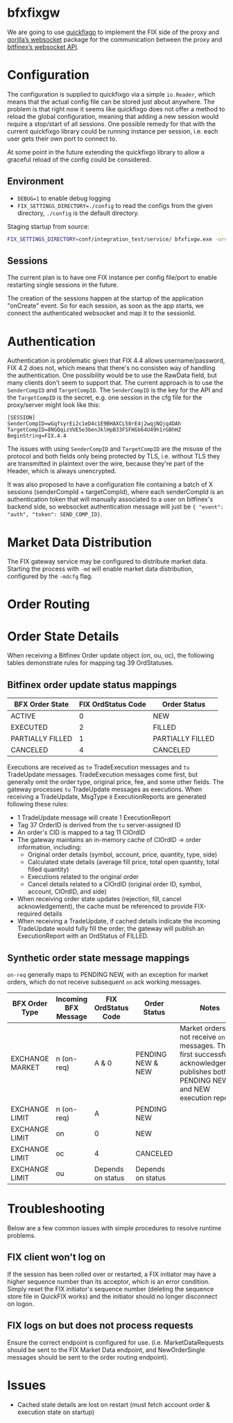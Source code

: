 # bfxfixgw

We are going to use [quickfixgo](https://github.com/quickfixgo/quickfix) to implement 
the FIX side of the proxy and [gorilla’s websocket](https://github.com/gorilla/websocket) 
package for the communication between the proxy and [bitfinex’s websocket API](https://bitfinex.readme.io/docs).

# Configuration

The configuration is supplied to quickfixgo via a simple `io.Reader`, which means
that the actual config file can be stored just about anywhere. The problem is 
that right now it seems like quickfixgo does not offer a method to reload the 
global configuration, meaning that adding a new session would require a stop/start 
of all sessions. One possible remedy for that with the current quickfixgo library 
could be running instance per session, i.e. each user gets their own port to
connect to.

At some point in the future extending the quickfixgo library to allow a graceful
reload of the config could be considered.

## Environment

- `DEBUG=1` to enable debug logging
- `FIX_SETTINGS_DIRECTORY=./config` to read the configs from the given directory, `./config`
  is the default directory.

Staging startup from source:

```bash
FIX_SETTINGS_DIRECTORY=conf/integration_test/service/ bfxfixgw.exe -orders -ordcfg orders_fix42.cfg -md -mdcfg marketdata_fix42.cfg -ws wss://dev-prdn.bitfinex.com:2998/ws/2 -rest https://dev-prdn.bitfinex.com:2998/v2/
```

## Sessions

The current plan is to have one FIX instance per config file/port to enable restarting
single sessions in the future.

The creation of the sessions happen at the startup of the application "onCreate"
event. So for each session, as soon as the app starts, we connect the authenticated 
websocket and map it to the sessionId.

# Authentication

Authentication is problematic given that FIX 4.4 allows username/password, FIX 
4.2 does not, which means that there's no consisten way of handling the authentication.
One possibility would be to use the RawData field, but many clients don't seem to
support that.
The current approach is to use the `SenderCompID` and `TargetCompID`. The 
`SenderCompID` is the key for the API and the `TargetCompID` is the secret, e.g.
one session in the cfg file for the proxy/server might look like this:

```
[SESSION]
SenderCompID=wGqfsyrEi2c1eD4c1E9BHAXCL50rE4j2wqjNQjq4DAh
TargetCompID=8NGQqizVUE5e3benJklHpB33FSFHGb64U49h1rGBhHZ
BeginString=FIX.4.4
```

The issues with using `SenderCompID` and `TargetCompID` are the misuse of the
protocol and both fields only being protected by TLS, i.e. without TLS they are
transmitted in plaintext over the wire, because they're part of the Header, which
is always unencrypted.

It was also proposed to have a configuration file containing a batch of X sessions
(senderCompId + targetCompId), where each senderCompId is an authentication token
that will manually associated to a user on bitfinex's backend side, so websocket
authentication message will just be `{ "event": "auth", "token": SEND_COMP_ID}`. 

# Market Data Distribution

The FIX gateway service may be configured to distribute market data. Starting the process with `-md` will enable market data distribution, configured by the `-mdcfg` flag.

# Order Routing

# Order State Details

When receiving a Bitfinex Order update object (on, ou, oc), the following tables demonstrate rules for mapping tag 39 OrdStatuses.

## Bitfinex order update status mappings

| BFX Order State 	| FIX OrdStatus Code 	| Order Status 		|
|-------------------|-----------------------|-------------------|
| ACTIVE			| 0						| NEW				|
| EXECUTED			| 2						| FILLED			|
| PARTIALLY FILLED	| 1						| PARTIALLY FILLED	|
| CANCELED			| 4						| CANCELED			|

Executions are received as `te` TradeExecution messages and `tu` TradeUpdate messages.  TradeExecution messages come first, but generally omit the order type, original price, fee, and some other fields.  The gateway processes `tu` TradeUpdate messages as executions.  When receiving a TradeUpdate, MsgType `8` ExecutionReports are generated following these rules:

- 1 TradeUpdate message will create 1 ExecutionReport
- Tag 37 OrderID is derived from the `tu` server-assigned ID
- An order's CID is mapped to a tag 11 ClOrdID
- The gateway maintains an in-memory cache of ClOrdID -> order information, including:
	- Original order details (symbol, account, price, quantity, type, side)
	- Calculated state details (average fill price, total open quantity, total filled quantity)
	- Executions related to the original order
	- Cancel details related to a ClOrdID (original order ID, symbol, account, ClOrdID, and side)
- When receiving order state updates (rejection, fill, cancel acknowledgement), the cache must be referenced to provide FIX-required details
- When receiving a TradeUpdate, if cached details indicate the incoming TradeUpdate would fully fill the order, the gateway will publish an ExecutionReport with an OrdStatus of FILLED.

## Synthetic order state message mappings

`on-req` generally maps to PENDING NEW, with an exception for market orders, which do not receive subsequent `on` ack working messages.

| BFX Order Type	| Incoming BFX Message	| FIX OrdStatus Code	| Order Status		| Notes	|
|-------------------|-----------------------|-----------------------|-------------------|-------|
| EXCHANGE MARKET	| n (on-req)			| A & 0					| PENDING NEW & NEW	| Market orders do not receive `on` messages.  The first successful acknowledgement publishes both PENDING NEW and NEW execution reports. |
| EXCHANGE LIMIT	| n (on-req)			| A						| PENDING NEW		| |
| EXCHANGE LIMIT	| on					| 0						| NEW				| |
| EXCHANGE LIMIT	| oc					| 4						| CANCELED			| |
| EXCHANGE LIMIT	| ou					| Depends on status		| Depends on status	| |

# Troubleshooting

Below are a few common issues with simple procedures to resolve runtime problems.

## FIX client won't log on

If the session has been rolled over or restarted, a FIX initiator may have a higher sequence number than its acceptor, which is an error condition.  Simply reset the FIX initiator's sequence number (deleting the sequence store file in QuickFIX works) and the initiator should no longer disconnect on logon.

## FIX logs on but does not process requests

Ensure the correct endpoint is configured for use. (i.e. MarketDataRequests should be sent to the FIX Market Data endpoint, and NewOrderSingle messages should be sent to the order routing endpoint).

# Issues

- Cached state details are lost on restart (must fetch account order & execution state on startup)
